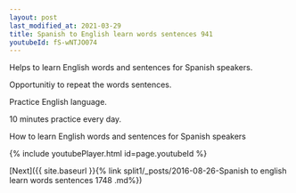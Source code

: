 ```yaml
---
layout: post
last_modified_at: 2021-03-29
title: Spanish to English learn words sentences 941 
youtubeId: fS-wNTJO074
---
```

 
 
Helps to learn English words and sentences for Spanish speakers.

Opportunitiy to repeat the words sentences. 

Practice English language. 
 
10 minutes practice every day. 
 
How to learn English words and sentences for Spanish speakers 
 
{% include youtubePlayer.html id=page.youtubeId %}
 
 
[Next]({{ site.baseurl }}{% link  split1/_posts/2016-08-26-Spanish to english learn words sentences 1748 .md%})
 

